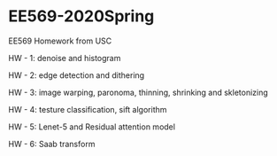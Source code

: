 # EE569-2020Spring
EE569 Homework from USC

HW - 1:
denoise and histogram

HW - 2:
edge detection and dithering

HW - 3:
image warping, paronoma, thinning, shrinking and skletonizing

HW - 4:
testure classification, sift algorithm

HW - 5:
Lenet-5 and Residual attention model

HW - 6:
Saab transform
